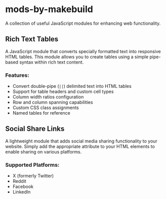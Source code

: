 # mods-by-makebuild

A collection of useful JavaScript modules for enhancing web functionality.

## Rich Text Tables

A JavaScript module that converts specially formatted text into responsive HTML tables. This module allows you to create tables using a simple pipe-based syntax within rich text content.

### Features:
- Convert double-pipe (`||`) delimited text into HTML tables
- Support for table headers and custom cell types
- Column width ratios configuration
- Row and column spanning capabilities
- Custom CSS class assignments
- Named tables for reference

## Social Share Links

A lightweight module that adds social media sharing functionality to your website. Simply add the appropriate attribute to your HTML elements to enable sharing on various platforms.

### Supported Platforms:
- X (formerly Twitter)
- Reddit
- Facebook
- LinkedIn